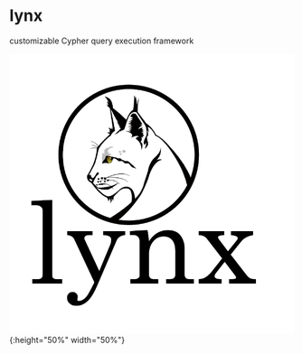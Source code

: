 # lynx
customizable Cypher query execution framework

![logo](https://github.com/lynxworld/lynx/blob/master/logo.png?raw=true){:height="50%" width="50%"}
